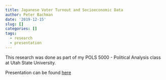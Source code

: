 ```yaml
---
title: Japanese Voter Turnout and Socioeconomic Data
author: Peter Bachman
date: '2019-12-15'
slug: []
categories: []
tags: 
  - research
  - presentation
---
```


This research was done as part of my POLS 5000 - Political Analysis class at
Utah State University.

Presentation can be found [here](/files/japanese_voter_turnout.pdf)
